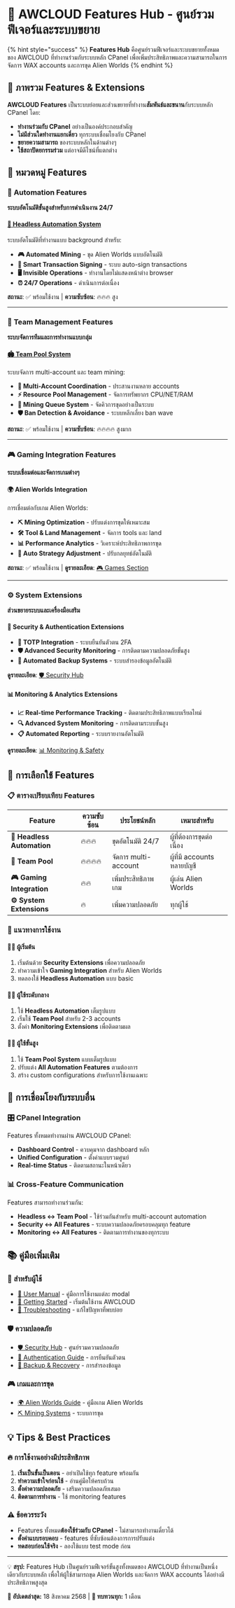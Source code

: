 # 🚀 AWCLOUD Features Hub - ศูนย์รวมฟีเจอร์และระบบขยาย

{% hint style="success" %}
**Features Hub** คือศูนย์รวมฟีเจอร์และระบบขยายทั้งหมดของ AWCLOUD ที่ทำงานร่วมกับระบบหลัก CPanel เพื่อเพิ่มประสิทธิภาพและความสามารถในการจัดการ WAX accounts และการขุด Alien Worlds
{% endhint %}

## 📖 ภาพรวม Features & Extensions

**AWCLOUD Features** เป็นระบบย่อยและส่วนขยายที่ทำงาน**สัมพันธ์และขนาน**กับระบบหลัก CPanel โดย:

- **ทำงานร่วมกับ CPanel** อย่างเป็นองค์ประกอบสำคัญ
- **ไม่มีส่วนใดทำงานแยกเดี่ยว** ทุกระบบเชื่อมโยงกับ CPanel
- **ขยายความสามารถ** ของระบบหลักในด้านต่างๆ
- **ใช้สถาปัตยกรรมร่วม** แต่อาจมีดีไซน์ที่แตกต่าง

## 🎯 หมวดหมู่ Features

### 🤖 **Automation Features**
**ระบบอัตโนมัติขั้นสูงสำหรับการดำเนินงาน 24/7**

#### [📱 Headless Automation System](headless-automation.md)
ระบบอัตโนมัติที่ทำงานแบบ background สำหรับ:
- **🎮 Automated Mining** - ขุด Alien Worlds แบบอัตโนมัติ
- **🔐 Smart Transaction Signing** - ระบบ auto-sign transactions
- **🖥️ Invisible Operations** - ทำงานโดยไม่แสดงหน้าต่าง browser
- **⏰ 24/7 Operations** - ดำเนินการต่อเนื่อง

**สถานะ**: ✅ พร้อมใช้งาน | **ความซับซ้อน**: 🔥🔥🔥 สูง

---

### 👥 **Team Management Features**
**ระบบจัดการทีมและการทำงานแบบกลุ่ม**

#### [🏟️ Team Pool System](team-pool.md)
ระบบจัดการ multi-account และ team mining:
- **👥 Multi-Account Coordination** - ประสานงานหลาย accounts
- **⚡ Resource Pool Management** - จัดการทรัพยากร CPU/NET/RAM
- **🎯 Mining Queue System** - จัดคิวการขุดอย่างเป็นระบบ
- **🛡️ Ban Detection & Avoidance** - ระบบหลีกเลี่ยง ban wave

**สถานะ**: ✅ พร้อมใช้งาน | **ความซับซ้อน**: 🔥🔥🔥🔥 สูงมาก

---

### 🎮 **Gaming Integration Features**
**ระบบเชื่อมต่อและจัดการเกมต่างๆ**

#### 🌍 Alien Worlds Integration
การเชื่อมต่อกับเกม Alien Worlds:
- **⛏️ Mining Optimization** - ปรับแต่งการขุดให้เหมาะสม
- **🛠️ Tool & Land Management** - จัดการ tools และ land
- **📊 Performance Analytics** - วิเคราะห์ประสิทธิภาพการขุด
- **🔄 Auto Strategy Adjustment** - ปรับกลยุทธ์อัตโนมัติ

**สถานะ**: ✅ พร้อมใช้งาน | **ดูรายละเอียด**: [🎮 Games Section](../games/alien-worlds.md)

---

### ⚙️ **System Extensions**
**ส่วนขยายระบบและเครื่องมือเสริม**

#### 🔐 Security & Authentication Extensions
- **🔑 TOTP Integration** - ระบบยืนยันตัวตน 2FA
- **🛡️ Advanced Security Monitoring** - การติดตามความปลอดภัยขั้นสูง
- **💾 Automated Backup Systems** - ระบบสำรองข้อมูลอัตโนมัติ

**ดูรายละเอียด**: [🛡️ Security Hub](../security/security-hub.md)

#### 📊 Monitoring & Analytics Extensions
- **📈 Real-time Performance Tracking** - ติดตามประสิทธิภาพแบบเรียลไทม์
- **🔍 Advanced System Monitoring** - การติดตามระบบขั้นสูง
- **📋 Automated Reporting** - ระบบรายงานอัตโนมัติ

**ดูรายละเอียด**: [📊 Monitoring & Safety](../security/monitoring-safety.md)

## 🎯 การเลือกใช้ Features

### 📋 **ตารางเปรียบเทียบ Features**

| Feature | ความซับซ้อน | ประโยชน์หลัก | เหมาะสำหรับ |
|---------|------------|-------------|-------------|
| **🤖 Headless Automation** | 🔥🔥🔥 | ขุดอัตโนมัติ 24/7 | ผู้ที่ต้องการขุดต่อเนื่อง |
| **👥 Team Pool** | 🔥🔥🔥🔥 | จัดการ multi-account | ผู้ที่มี accounts หลายบัญชี |
| **🎮 Gaming Integration** | 🔥🔥 | เพิ่มประสิทธิภาพเกม | ผู้เล่น Alien Worlds |
| **⚙️ System Extensions** | 🔥 | เพิ่มความปลอดภัย | ทุกผู้ใช้ |

### 🚀 **แนวทางการใช้งาน**

#### **🏃‍♂️ ผู้เริ่มต้น**
1. เริ่มต้นด้วย **Security Extensions** เพื่อความปลอดภัย
2. ทำความเข้าใจ **Gaming Integration** สำหรับ Alien Worlds
3. ทดลองใช้ **Headless Automation** แบบ basic

#### **🏃‍♀️ ผู้ใช้ระดับกลาง**
1. ใช้ **Headless Automation** เต็มรูปแบบ
2. เริ่มใช้ **Team Pool** สำหรับ 2-3 accounts
3. ตั้งค่า **Monitoring Extensions** เพื่อติดตามผล

#### **🏃‍♂️ ผู้ใช้ขั้นสูง**
1. ใช้ **Team Pool System** แบบเต็มรูปแบบ
2. ปรับแต่ง **All Automation Features** ตามต้องการ
3. สร้าง custom configurations สำหรับการใช้งานเฉพาะ

## 🔗 การเชื่อมโยงกับระบบอื่น

### **🎛️ CPanel Integration**
Features ทั้งหมดทำงานผ่าน AWCLOUD CPanel:
- **Dashboard Control** - ควบคุมจาก dashboard หลัก
- **Unified Configuration** - ตั้งค่าแบบรวมศูนย์
- **Real-time Status** - ติดตามสถานะในหน้าเดียว

### **📊 Cross-Feature Communication**
Features สามารถทำงานร่วมกัน:
- **Headless ↔ Team Pool** - ใช้ร่วมกันสำหรับ multi-account automation
- **Security ↔ All Features** - ระบบความปลอดภัยครอบคลุมทุก feature
- **Monitoring ↔ All Features** - ติดตามการทำงานของทุกระบบ

## 📚 คู่มือเพิ่มเติม

### 🎯 **สำหรับผู้ใช้**
- [📖 User Manual](../user-manual/) - คู่มือการใช้งานแต่ละ modal
- [🚀 Getting Started](../getting-started/) - เริ่มต้นใช้งาน AWCLOUD
- [🔧 Troubleshooting](../troubleshooting/) - แก้ไขปัญหาที่พบบ่อย

### 🛡️ **ความปลอดภัย**
- [🛡️ Security Hub](../security/security-hub.md) - ศูนย์รวมความปลอดภัย
- [🔐 Authentication Guide](../security/authentication-guide.md) - การยืนยันตัวตน
- [💾 Backup & Recovery](../security/backup-recovery.md) - การสำรองข้อมูล

### 🎮 **เกมและการขุด**
- [🌍 Alien Worlds Guide](../games/alien-worlds.md) - คู่มือเกม Alien Worlds
- [⛏️ Mining Systems](../user-manual/mining-systems-guide.md) - ระบบการขุด

## 💡 Tips & Best Practices

### 🔥 **การใช้งานอย่างมีประสิทธิภาพ**
1. **เริ่มเป็นขั้นเป็นตอน** - อย่าเปิดใช้ทุก feature พร้อมกัน
2. **ทำความเข้าใจก่อนใช้** - อ่านคู่มือให้ครบถ้วน
3. **ตั้งค่าความปลอดภัย** - เสริมความปลอดภัยเสมอ
4. **ติดตามการทำงาน** - ใช้ monitoring features

### ⚠️ **ข้อควรระวัง**
- Features ทั้งหมด**ต้องใช้ร่วมกับ CPanel** - ไม่สามารถทำงานเดี่ยวได้
- **ตั้งค่าแบบรอบคอบ** - features ที่ซับซ้อนต้องการการปรับแต่ง
- **ทดสอบก่อนใช้จริง** - ลองใช้แบบ test mode ก่อน

---

💡 **สรุป:** Features Hub เป็นศูนย์รวมฟีเจอร์ขั้นสูงทั้งหมดของ AWCLOUD ที่ทำงานเป็นหนึ่งเดียวกับระบบหลัก เพื่อให้ผู้ใช้สามารถขุด Alien Worlds และจัดการ WAX accounts ได้อย่างมีประสิทธิภาพสูงสุด

**📅 อัปเดตล่าสุด:** 18 สิงหาคม 2568 | **🔄 ทบทวนทุก:** 1 เดือน